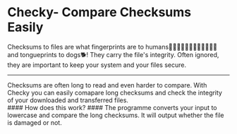 # Checky- Compare Checksums Easily
Checksums to files are what fingerprints are to humans👩🏼👨🏼👧🏼👦🏼👵🏼👴🏼 and tongueprints to dogs🐕! They carry the file's integrity. Often ignored, they are important to keep your system and your files secure.
<hr>
Checksums are often long to read and even harder to compare. With Checky you can easily comapare long checksums and check the integrity of your downloaded and transferred files. 
<br>
#### How does this work? ####
The programme converts your input to lowercase and compare the long checksums. It will output whether the file is damaged or not.
